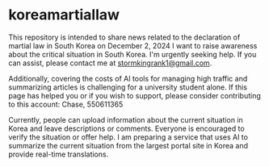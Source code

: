 # koreamartiallaw
This repository is intended to share news related to the declaration of martial law in South Korea on December 2, 2024
I want to raise awareness about the critical situation in South Korea. I'm urgently seeking help. If you can assist, please contact me at stormkingrank1@gmail.com.

Additionally, covering the costs of AI tools for managing high traffic and summarizing articles is challenging for a university student alone. If this page has helped you or if you wish to support, please consider contributing to this account: Chase, 550611365

Currently, people can upload information about the current situation in Korea and leave descriptions or comments. Everyone is encouraged to verify the situation or offer help. I am preparing a service that uses AI to summarize the current situation from the largest portal site in Korea and provide real-time translations.
